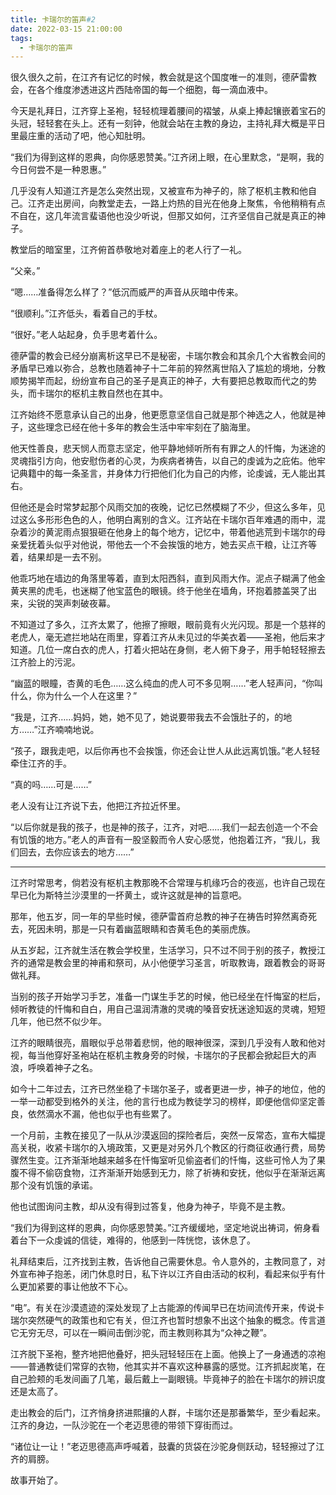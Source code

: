 ```yaml
---
title: 卡瑞尔的笛声#2
date: 2022-03-15 21:00:00
tags:
  - 卡瑞尔的笛声
---
```


很久很久之前，在江齐有记忆的时候，教会就是这个国度唯一的准则，德萨雷教会，在各个维度渗透进这片西陆帝国的每一个细胞，每一滴血液中。

今天是礼拜日，江齐穿上圣袍，轻轻梳理着腰间的褶皱，从桌上捧起镶嵌着宝石的头冠，轻轻套在头上。还有一刻钟，他就会站在主教的身边，主持礼拜大概是平日里最庄重的活动了吧，他心知肚明。

<!-- more -->

“我们为得到这样的恩典，向你感恩赞美。”江齐闭上眼，在心里默念，“是啊，我的今日何尝不是一种恩惠。”

几乎没有人知道江齐是怎么突然出现，又被宣布为神子的，除了枢机主教和他自己。江齐走出房间，向教堂走去，一路上灼热的目光在他身上聚焦，令他稍稍有点不自在，这几年流言蜚语他也没少听说，但那又如何，江齐坚信自己就是真正的神子。

教堂后的暗室里，江齐俯首恭敬地对着座上的老人行了一礼。

“父亲。”

“嗯……准备得怎么样了？”低沉而威严的声音从灰暗中传来。

“很顺利。”江齐低头，看着自己的手杖。

“很好。”老人站起身，负手思考着什么。

德萨雷的教会已经分崩离析这早已不是秘密，卡瑞尔教会和其余几个大省教会间的矛盾早已难以弥合，总教也随着神子十二年前的猝然离世陷入了尴尬的境地，分教顺势揭竿而起，纷纷宣布自己的圣子是真正的神子，大有要把总教取而代之的势头，而卡瑞尔的枢机主教自然也在其中。

江齐始终不愿意承认自己的出身，他更愿意坚信自己就是那个神选之人，他就是神子，这些理念已经在他十多年的教会生活中牢牢刻在了脑海里。

他天性善良，悲天悯人而意志坚定，他平静地倾听所有有罪之人的忏悔，为迷途的灵魂指引方向，他安慰伤者的心灵，为疾病者祷告，以自己的虔诚为之庇佑。他牢记典籍中的每一条圣言，并身体力行把他们化为自己的内修，论虔诚，无人能出其右。

但他还是会时常梦起那个风雨交加的夜晚，记忆已然模糊了不少，但这么多年，见过这么多形形色色的人，他明白离别的含义。江齐站在卡瑞尔百年难遇的雨中，混杂着沙的黄泥雨点狠狠砸在他身上的每个地方，记忆中，带着他逃荒到卡瑞尔的母亲爱抚着头似乎对他说，带他去一个不会挨饿的地方，她去买点干粮，让江齐等着，结果却是一去不别。

他乖巧地在墙边的角落里等着，直到太阳西斜，直到风雨大作。泥点子糊满了他金黄夹黑的虎毛，也迷糊了他宝蓝色的眼镜。终于他坐在墙角，环抱着膝盖哭了出来，尖锐的哭声刺破夜幕。

不知道过了多久，江齐太累了，他擦了擦眼，眼前竟有火光闪现。那是一个慈祥的老虎人，毫无遮拦地站在雨里，穿着江齐从未见过的华美衣着——圣袍，他后来才知道。几位一席白衣的虎人，打着火把站在身侧，老人俯下身子，用手帕轻轻擦去江齐脸上的污泥。

“幽蓝的眼瞳，杏黄的毛色……这么纯血的虎人可不多见啊……”老人轻声问，“你叫什么，你为什么一个人在这里？”

“我是，江齐……妈妈，她，她不见了，她说要带我去不会饿肚子的，的地方……”江齐喃喃地说。

“孩子，跟我走吧，以后你再也不会挨饿，你还会让世人从此远离饥饿。”老人轻轻牵住江齐的手。

“真的吗……可是……”

老人没有让江齐说下去，他把江齐拉近怀里。

“以后你就是我的孩子，也是神的孩子，江齐，对吧……我们一起去创造一个不会有饥饿的地方。”老人的声音有一股坚毅而令人安心感觉，他抱着江齐，“我儿，我们回去，去你应该去的地方……”

---

江齐时常思考，倘若没有枢机主教那晚不合常理与机缘巧合的夜巡，也许自己现在早已化为斯特兰沙漠里的一抔黄土，或许这就是神的旨意吧。

那年，他五岁，同一年的早些时候，德萨雷首府总教的神子在祷告时猝然离奇死去，死因未明，那是一只有着幽蓝眼睛和杏黄毛色的美丽虎族。

从五岁起，江齐就生活在教会学校里，生活学习，只不过不同于别的孩子，教授江齐的通常是教会里的神甫和祭司，从小他便学习圣言，听取教诲，跟着教会的哥哥做礼拜。

当别的孩子开始学习手艺，准备一门谋生手艺的时候，他已经坐在忏悔室的栏后，倾听教徒的忏悔和自白，用自己温润清澈的灵魂的嗓音安抚迷途知返的灵魂，短短几年，他已然不似少年。

江齐的眼睛很亮，眉眼似乎总带着悲悯，他的眼神很深，深到几乎没有人敢和他对视，每当他穿好圣袍站在枢机主教身旁的时候，卡瑞尔的子民都会掀起巨大的声浪，呼唤着神子之名。

如今十二年过去，江齐已然坐稳了卡瑞尔圣子，或者更进一步，神子的地位，他的一举一动都受到格外的关注，他的言行也成为教徒学习的榜样，即便他信仰坚定善良，依然滴水不漏，他也似乎也有些累了。

一个月前，主教在接见了一队从沙漠返回的探险者后，突然一反常态，宣布大幅提高关税，收紧卡瑞尔的入境政策，又更是对另外几个教区的行商征收通行费，局势骤然生变。江齐渐渐地越来越多在忏悔室听见偷盗者们的忏悔，这些可怜人为了果腹不得不偷窃食物，江齐渐渐开始感到无力，除了祈祷和安抚，他似乎在渐渐远离那个没有饥饿的承诺。

他也试图询问主教，却从没有得到过答复，他身为神子，毕竟不是主教。

“我们为得到这样的恩典，向你感恩赞美。”江齐缓缓地，坚定地说出祷词，俯身看着台下一众虔诚的信徒，难得的，他感到一阵恍惚，该休息了。

礼拜结束后，江齐找到主教，告诉他自己需要休息。令人意外的，主教同意了，对外宣布神子抱恙，闭门休息时日，私下许以江齐自由活动的权利，看起来似乎有什么更加紧要的事让他放不下心。

“电”。有关在沙漠遗迹的深处发现了上古能源的传闻早已在坊间流传开来，传说卡瑞尔突然硬气的政策也和它有关，但江齐也暂时想象不出这个抽象的概念。传言道它无穷无尽，可以在一瞬间击倒沙驼，而主教则称其为“众神之鞭”。

江齐脱下圣袍，整齐地把他叠好，把头冠轻轻压在上面。他换上了一身通透的凉袍——普通教徒们常穿的衣物，他其实并不喜欢这种暴露的感觉。江齐抓起炭笔，在自己脸颊的毛发间画了几笔，最后戴上一副眼镜。毕竟神子的脸在卡瑞尔的辨识度还是太高了。

走出教会的后门，江齐悄身挤进熙攘的人群，卡瑞尔还是那番繁华，至少看起来。江齐的身边，一队沙驼在一个老迈思德的带领下穿街而过。

“诸位让一让！”老迈思德高声呼喊着，鼓囊的货袋在沙驼身侧跃动，轻轻擦过了江齐的肩膀。

故事开始了。

